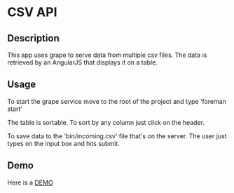 CSV API
===
Description
---
This app uses grape to serve data from multiple csv files.
The data is retrieved by an AngularJS that displays it on a table.

Usage
---
To start the grape service move to the root of the project and type
'foreman start'

The table is sortable. To sort by any column just click on the header.

To save data to the 'bin/incoming.csv' file that's on the server. The
user just types on the input box and hits submit.

Demo
---
Here is a [DEMO](http://jimbog.github.io/csv_api/)
